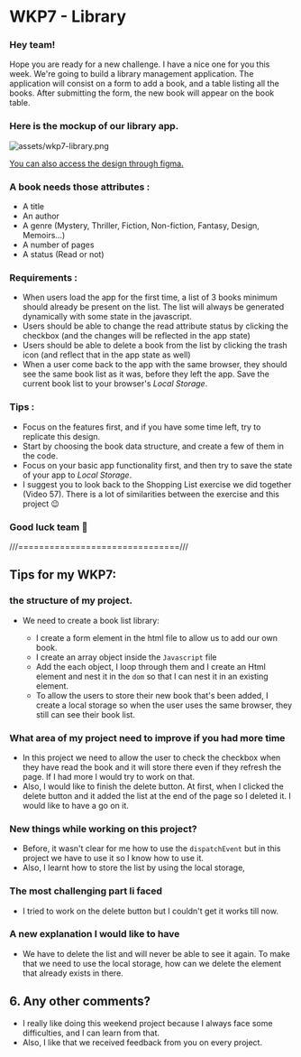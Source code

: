 # WKP7 - Library

### Hey team!

Hope you are ready for a new challenge. I have a nice one for you this week. We're going to build a library management application. The application will consist on a form to add a book, and a table listing all the books. After submitting the form, the new book will appear on the book table.

### Here is the mockup of our library app.

![assets/wkp7-library.png](assets/wkp7-library.png)

[You can also access the design through figma.](https://www.figma.com/file/FoD2jZb5oOGZvTUMop0nbA/WKP7?node-id=1%3A2)

### A book needs those attributes :

-   A title
-   An author
-   A genre (Mystery, Thriller, Fiction, Non-fiction, Fantasy, Design, Memoirs...)
-   A number of pages
-   A status (Read or not)

### Requirements :

-   When users load the app for the first time, a list of 3 books minimum should already be present on the list. The list will always be generated dynamically with some state in the javascript.
-   Users should be able to change the read attribute status by clicking the checkbox (and the changes will be reflected in the app state)
-   Users should be able to delete a book from the list by clicking the trash icon (and reflect that in the app state as well)
-   When a user come back to the app with the same browser, they should see the same book list as it was, before they left the app. Save the current book list to your browser's _Local Storage_.

### Tips :

-   Focus on the features first, and if you have some time left, try to replicate this design.
-   Start by choosing the book data structure, and create a few of them in the code.
-   Focus on your basic app functionality first, and then try to save the state of your app to _Local Storage_.
-   I suggest you to look back to the Shopping List exercise we did together (Video 57). There is a lot of similarities between the exercise and this project 😉

### Good luck team 🙌


///===============================///

## Tips for my WKP7: 
 
### the structure of my project.
 
 - We need to create a book list library: 
 
    - I create a form element in the html file to allow us to add our own book.
    - I create an array object inside the `Javascript` file
    - Add the each object, I loop through them and I create an Html element and nest it in the `dom` so that I can nest it in an existing element.
    - To allow the users to store their new book that's been added, I create a local storage so when the user uses the same browser, they still can see their book list.
 
 
### What area of my project need to improve if you had more time
 
 - In this project we need to allow the user to check the checkbox when they have read the book and it will store there even if they refresh the page. If I had more I would try to work on that.
 - Also, I would like to finish the delete button. At first, when I clicked the delete button and it added the list at the end of the page so I deleted it. I would like to have a go on it.
 
### New things while working on this project?
 
 - Before, it wasn't clear for me how to use the `dispatchEvent` but in this project we have to use it so I know how to use it.
 - Also, I learnt how to store the list by using the local storage,
 
### The most challenging part Ii faced 
 
 - I tried to work on the delete button but I couldn't get it works till now.
 
 
### A new explanation I would like to have
 
 - We have to delete the list and will never be able to see it again. To make that we need to use the local storage, how can we delete the element that already exists in there.
 
## 6. Any other comments?
 
 - I really like doing this weekend project because I always face some difficulties, and I can learn from that.
 - Also, I like that we received feedback from you on every project.

